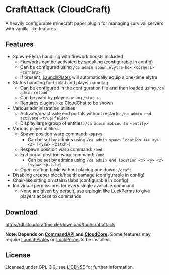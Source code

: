 # CraftAttack (CloudCraft)

A heavily configurable minecraft paper plugin for managing survival servers with vanilla-like features.

## Features

- Spawn-Elytra handling with firework boosts included
  - Fireworks can be activated by sneaking (configurable in config)
  - Can be configured using `/ca admin spawn elytra-box <corner1> <corner2>`
  - If present, [LaunchPlates](https://github.com/CloudCraftProjects/LaunchPlates/) will automatically equip a one-time elytra
- Status handling for tablist and player nametag
  - Can be configured in the configuration file and then loaded using `/ca admin reload`
  - Can be used by players using `/status`
  - Requires plugins like [CloudChat](https://github.com/CloudCraftProjects/CloudChat) to be shown
- Various administration utilities
  - Activate/deactivate end portals without restarts: `/ca admin end activate <true|false>`
  - Display large group of entities: `/ca admin mobcounts <entity>`
- Various player utilities
  - Spawn position warp command: `/spawn`
    - Can be set by admins using `/ca admin spawn location <x> <y> <z> [<yaw> <pitch>]`
  - Respawn position warp command: `/bed`
  - End portal position warp command: `/end`
    - Can be set by admins using `/ca admin end location <x> <y> <z> [<yaw> <pitch>]`
  - Open crafting table without placing one down: `/craft`
- Disabling creeper block/health damage (configurable in config)
- Chair-like sitting on stairs/slabs (configurable in config)
- Individual permissions for every single available command
  - None are given by default, use a plugin like [LuckPerms](https://luckperms.net/) to give players access to commands

## Download

https://dl.cloudcraftmc.de/download/tool/craftattack

**Note: Depends on [CommandAPI](https://commandapi.jorel.dev/) and [CloudCore](https://github.com/CloudCraftProjects/CloudCore/).**
Some features may require [LaunchPlates](https://github.com/CloudCraftProjects/LaunchPlates/) or [LuckPerms](https://luckperms.net/) to be installed.

## License

Licensed under GPL-3.0, see [LICENSE](./LICENSE) for further information.
